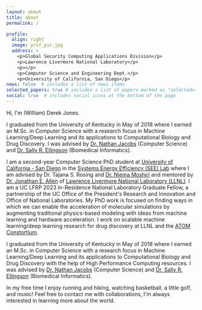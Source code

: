 ```yaml
---
layout: about
title: about
permalink: /

profile:
  align: right 
  image: prof_pic.jpg
  address: >
    <p>Global Security Computing Applications Division</p>
    <p>Lawrence Livermore National Laboratory</p>
    <p></p>
    <p>Computer Science and Engineering Dept.</p>
    <p>University of California, San Diego</p>
news: false  # includes a list of news items
selected_papers: true # includes a list of papers marked as "selected={true}"
social: true  # includes social icons at the bottom of the page
---
```


Hi, I'm (William) Derek Jones.


I graduated from the University of Kentucky in May of 2018 where I earned an M.Sc. in Computer Science with a research focus in Machine Learning/Deep Learning and its applications to Computational Biology and Drug Discovery. I was advised by [Dr. Nathan Jacobs](https://www.cs.uky.edu/~jacobs) (Computer Science) and [Dr. Sally R. Ellingson](http://www.sallyrellingson.com/) (Biomedical Informatics).


I am a second-year Computer Science PhD student at [University of California - San Diego](https://cse.ucsd.edu/) in the [Systems Energy Efficiency (SEE) Lab](http://varys.ucsd.edu/) where I am advised by Dr. Tajana S. Rosing and [Dr. Niema Moshiri](https://niema.net/) and mentored by [Dr. Jonathan E. Allen](https://people.llnl.gov/allen99) of [Lawrence Livermore National Laboratory (LLNL)](https://www.llnl.gov/). I am a UC LFRP 2023 In-Residence National Laboratory Graduate Fellow, a partnership of the UC Office of the President's Research and Innovation and Office of National Laboratories. My PhD work is focused on finding ways in which we can enable the acceleration of molecular simulations by augmenting traditional physics-based modeling with ideas from machine learning and hardware acceleration. I work on scalable machine learning/deep learning research for drug discovery at LLNL and the [ATOM Constortium](https://atomscience.org).

I graduated from the University of Kentucky in May of 2018 where I earned an M.Sc. in Computer Science with a research focus in Machine Learning/Deep Learning and its applications to Computational Biology and Drug Discovery with the help of High Performance Computing resources. I was advised by [Dr. Nathan Jacobs](https://www.cs.uky.edu/~jacobs) (Computer Science) and [Dr. Sally R. Ellingson](http://www.sallyrellingson.com/) (Biomedical Informatics).

In my free time I enjoy running and hiking, watching basketball, a little golf, and music! Feel free to contact me with collaborations, I'm always interested in learning more about the world.
